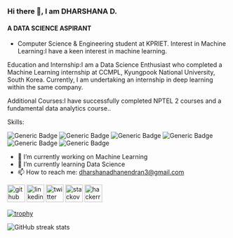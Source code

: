 ### Hi there 👋, I am DHARSHANA D.
#### A DATA SCIENCE ASPIRANT
- Computer Science & Engineering student at KPRIET.
Interest in Machine Learning:I have a keen interest in machine learning.

Education and Internship:I am a Data Science Enthusiast who completed a Machine Learning internship at CCMPL, Kyungpook National University, South Korea.
Currently, I am undertaking an internship in deep learning within the same company.

Additional Courses:I have successfully completed NPTEL 2 courses and a fundamental data analytics course.. 

Skills: 

![Generic Badge](https://img.shields.io/badge/C-00599C?style=for-the-badge&logo=c&logoColor=white)
![Generic Badge](https://img.shields.io/badge/HTML5-E34F26?style=for-the-badge&logo=html5&logoColor=white)
![Generic Badge](https://img.shields.io/badge/CSS3-1572B6?style=for-the-badge&logo=css3&logoColor=white)
![Generic Badge](https://img.shields.io/badge/Python-FFD43B?style=for-the-badge&logo=python&logoColor=blue)
![Generic Badge](https://img.shields.io/badge/Numpy-777BB4?style=for-the-badge&logo=numpy&logoColor=white)
![Generic Badge](https://img.shields.io/badge/Pandas-2C2D72?style=for-the-badge&logo=pandas&logoColor=white)



- 🔭 I’m currently working on Machine Learning 
- 🌱 I’m currently learning Data Science 
- 📫 How to reach me: dharshanadhanendran3@gmail.com 

   
   


[<img src='https://cdn.jsdelivr.net/npm/simple-icons@3.0.1/icons/github.svg' alt='github' height='40'>](https://github.com/dharshana-dhanendran)  [<img src='https://cdn.jsdelivr.net/npm/simple-icons@3.0.1/icons/linkedin.svg' alt='linkedin' height='40'>](https://www.linkedin.com/in/dharshana-d-52a7b5225/)  [<img src='https://cdn.jsdelivr.net/npm/simple-icons@3.0.1/icons/twitter.svg' alt='twitter' height='40'>](https://twitter.com/DharshanaDhan23)  [<img src='https://cdn.jsdelivr.net/npm/simple-icons@3.0.1/icons/stackoverflow.svg' alt='stackoverflow' height='40'>](https://stackoverflow.com/users/dharshana-dhanendran)  [<img src='https://cdn.jsdelivr.net/npm/simple-icons@3.0.1/icons/hackerrank.svg' alt='hackerrank' height='40'>](dharshanadhanen1)  

[![trophy](https://github-profile-trophy.vercel.app/?username=dharshana-dhanendran)](https://github.com/ryo-ma/github-profile-trophy)

![GitHub streak stats](https://streak-stats.demolab.com/?user=dharshana-dhanendran)
